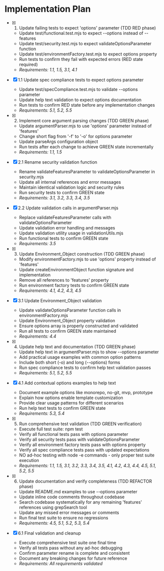 # Implementation Plan

- [x] 1. Update failing tests to expect 'options' parameter (TDD RED phase)

  - Update test/functional.test.mjs to expect --options instead of --features
  - Update test/security.test.mjs to expect validateOptionsParameter function
  - Update test/environmentFactory.test.mjs to expect options property
  - Run tests to confirm they fail with expected errors (RED state required)
  - _Requirements: 1.1, 1.5, 3.1, 4.1_

- [x] 1.1 Update spec compliance tests to expect options parameter

  - Update test/specCompliance.test.mjs to validate --options parameter
  - Update help text validation to expect options documentation
  - Run tests to confirm RED state before any implementation changes
  - _Requirements: 5.1, 5.2, 5.5_

- [x] 2. Implement core argument parsing changes (TDD GREEN phase)

  - Update argumentParser.mjs to use 'options' parameter instead of 'features'
  - Change short flag from '-f' to '-o' for options parameter
  - Update parseArgs configuration object
  - Run tests after each change to achieve GREEN state incrementally
  - _Requirements: 1.1, 1.5_

- [x] 2.1 Rename security validation function

  - Rename validateFeaturesParameter to validateOptionsParameter in security.mjs
  - Update all internal references and error messages
  - Maintain identical validation logic and security rules
  - Run security tests to confirm GREEN state
  - _Requirements: 3.1, 3.2, 3.3, 3.4, 3.5_

- [x] 2.2 Update validation calls in argumentParser.mjs

  - Replace validateFeaturesParameter calls with validateOptionsParameter
  - Update validation error handling and messages
  - Update validation utility usage in validationUtils.mjs
  - Run functional tests to confirm GREEN state
  - _Requirements: 3.5_

- [x] 3. Update Environment_Object construction (TDD GREEN phase)

  - Modify environmentFactory.mjs to use 'options' property instead of 'features'
  - Update createEnvironmentObject function signature and implementation
  - Remove all references to 'features' property
  - Run environment factory tests to confirm GREEN state
  - _Requirements: 4.1, 4.2, 4.3, 4.5_

- [x] 3.1 Update Environment_Object validation

  - Update validateOptionsParameter function calls in environmentFactory.mjs
  - Update Environment_Object property validation
  - Ensure options array is properly constructed and validated
  - Run all tests to confirm GREEN state maintained
  - _Requirements: 4.4_

- [x] 4. Update help text and documentation (TDD GREEN phase)

  - Update help text in argumentParser.mjs to show --options parameter
  - Add practical usage examples with common option patterns
  - Include both short (-o) and long (--options) forms
  - Run spec compliance tests to confirm help text validation passes
  - _Requirements: 5.1, 5.2, 5.5_

- [x] 4.1 Add contextual options examples to help text

  - Document example options like monorepo, no-git, mvp, prototype
  - Explain how options enable template customization
  - Provide clear usage patterns for different scenarios
  - Run help text tests to confirm GREEN state
  - _Requirements: 5.3, 5.4_

- [x] 5. Run comprehensive test validation (TDD GREEN verification)

  - Execute full test suite: npm test
  - Verify all functional tests pass with options parameter
  - Verify all security tests pass with validateOptionsParameter
  - Verify all environment factory tests pass with options property
  - Verify all spec compliance tests pass with updated expectations
  - NO ad-hoc testing with node -e commands - only proper test suite execution
  - _Requirements: 1.1, 1.5, 3.1, 3.2, 3.3, 3.4, 3.5, 4.1, 4.2, 4.3, 4.4, 4.5, 5.1, 5.2, 5.5_

- [x] 6. Update documentation and verify completeness (TDD REFACTOR phase)

  - Update README.md examples to use --options parameter
  - Update inline code comments throughout codebase
  - Search codebase systematically for any remaining 'features' references using grepSearch tool
  - Update any missed error messages or comments
  - Run final test suite to ensure no regressions
  - _Requirements: 4.5, 5.1, 5.2, 5.3, 5.4_

- [x] 6.1 Final validation and cleanup
  - Execute comprehensive test suite one final time
  - Verify all tests pass without any ad-hoc debugging
  - Confirm parameter rename is complete and consistent
  - Document any breaking changes for future reference
  - _Requirements: All requirements validated_
